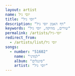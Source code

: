 ```yaml
---
layout: artist
name: יוסי גיל
title: "יוסי גיל"
description: "דף האמן יוסי גיל"
keywords: "שירים, מוזיקה, יוסי גיל"
permalink: /artists/יוסי-גיל
redirect_from:
  - /artists/list/יוסי גיל
songs:
  - number: "51602"
    name: "למדני"
    album: "סינגלים"
    artist: "יוסי גיל"
---
```

